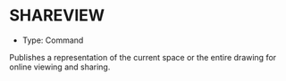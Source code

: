 # SHAREVIEW

- Type: Command

Publishes a representation of the current space or the entire drawing for online viewing and sharing.
